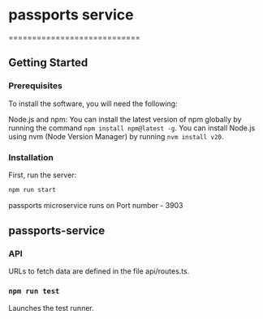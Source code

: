 # passports service

============================

## Getting Started

### Prerequisites

To install the software, you will need the following:

Node.js and npm:
You can install the latest version of npm globally by running the command `npm install npm@latest -g`.
You can install Node.js using nvm (Node Version Manager) by running `nvm install v20`.

### Installation

First, run the server:

```bash
npm run start
```

passports microservice runs on Port number - 3903

## passports-service

### API

URLs to fetch data are defined in the file api/routes.ts.

### `npm run test`

Launches the test runner.
